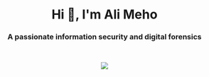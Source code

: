 <h1 align="center">Hi 👋, I'm Ali Meho</h1>
<h3 align="center">A passionate information security and digital forensics</h3>
<br>

<p align="center"> <img src="https://readme-typing-svg.herokuapp.com?lines=Welcome+to+my+GitHub+Profile" /> </p>
<br>

